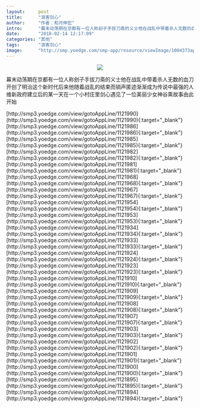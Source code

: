 ```yaml
---
layout:     post
title:      "浪客剑心"
author:     "作者：和月伸宏"
intro:      "幕末动荡期在京都有一位人称刽子手拔刀斋的义士他在战乱中带着杀人无数的血刀开创了明治这个新时代后来他随着战乱的结束而销声匿迹渐渐成为传说中最强的人维新政府建立后的某一天在一个小村庄里剑心遇见了一位美丽少女神谷熏故事由此开始"
date:       "2018-02-14 12:17:09"
categories: "其他"
tags:       "浪客剑心"
image:      "http://smp.yoedge.com/smp-app/resource/viewImage/1004373appline.png"
---
```

<div style="text-align: center">
<p><img src="http://smp.yoedge.com/smp-app/resource/viewImage/1004373appline.png"/></p>
</div>
<p class="post-meta">
<span>幕末动荡期在京都有一位人称刽子手拔刀斋的义士他在战乱中带着杀人无数的血刀开创了明治这个新时代后来他随着战乱的结束而销声匿迹渐渐成为传说中最强的人维新政府建立后的某一天在一个小村庄里剑心遇见了一位美丽少女神谷熏故事由此开始</span>
</p>
[http://smp3.yoedge.com/view/gotoAppLine/1121990](http://smp3.yoedge.com/view/gotoAppLine/1121990){:target="_blank"}
[http://smp3.yoedge.com/view/gotoAppLine/1121986](http://smp3.yoedge.com/view/gotoAppLine/1121986){:target="_blank"}
[http://smp3.yoedge.com/view/gotoAppLine/1121985](http://smp3.yoedge.com/view/gotoAppLine/1121985){:target="_blank"}
[http://smp3.yoedge.com/view/gotoAppLine/1121982](http://smp3.yoedge.com/view/gotoAppLine/1121982){:target="_blank"}
[http://smp3.yoedge.com/view/gotoAppLine/1121981](http://smp3.yoedge.com/view/gotoAppLine/1121981){:target="_blank"}
[http://smp3.yoedge.com/view/gotoAppLine/1121968](http://smp3.yoedge.com/view/gotoAppLine/1121968){:target="_blank"}
[http://smp3.yoedge.com/view/gotoAppLine/1121967](http://smp3.yoedge.com/view/gotoAppLine/1121967){:target="_blank"}
[http://smp3.yoedge.com/view/gotoAppLine/1121954](http://smp3.yoedge.com/view/gotoAppLine/1121954){:target="_blank"}
[http://smp3.yoedge.com/view/gotoAppLine/1121953](http://smp3.yoedge.com/view/gotoAppLine/1121953){:target="_blank"}
[http://smp3.yoedge.com/view/gotoAppLine/1121934](http://smp3.yoedge.com/view/gotoAppLine/1121934){:target="_blank"}
[http://smp3.yoedge.com/view/gotoAppLine/1121933](http://smp3.yoedge.com/view/gotoAppLine/1121933){:target="_blank"}
[http://smp3.yoedge.com/view/gotoAppLine/1121924](http://smp3.yoedge.com/view/gotoAppLine/1121924){:target="_blank"}
[http://smp3.yoedge.com/view/gotoAppLine/1121923](http://smp3.yoedge.com/view/gotoAppLine/1121923){:target="_blank"}
[http://smp3.yoedge.com/view/gotoAppLine/1121910](http://smp3.yoedge.com/view/gotoAppLine/1121910){:target="_blank"}
[http://smp3.yoedge.com/view/gotoAppLine/1121909](http://smp3.yoedge.com/view/gotoAppLine/1121909){:target="_blank"}
[http://smp3.yoedge.com/view/gotoAppLine/1121908](http://smp3.yoedge.com/view/gotoAppLine/1121908){:target="_blank"}
[http://smp3.yoedge.com/view/gotoAppLine/1121907](http://smp3.yoedge.com/view/gotoAppLine/1121907){:target="_blank"}
[http://smp3.yoedge.com/view/gotoAppLine/1121903](http://smp3.yoedge.com/view/gotoAppLine/1121903){:target="_blank"}
[http://smp3.yoedge.com/view/gotoAppLine/1121902](http://smp3.yoedge.com/view/gotoAppLine/1121902){:target="_blank"}
[http://smp3.yoedge.com/view/gotoAppLine/1121901](http://smp3.yoedge.com/view/gotoAppLine/1121901){:target="_blank"}
[http://smp3.yoedge.com/view/gotoAppLine/1121900](http://smp3.yoedge.com/view/gotoAppLine/1121900){:target="_blank"}
[http://smp3.yoedge.com/view/gotoAppLine/1121895](http://smp3.yoedge.com/view/gotoAppLine/1121895){:target="_blank"}
[http://smp3.yoedge.com/view/gotoAppLine/1121894](http://smp3.yoedge.com/view/gotoAppLine/1121894){:target="_blank"}


